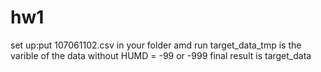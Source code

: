 # hw1
set up:put 107061102.csv in your folder amd run
target_data_tmp is the varible of the data without HUMD = -99 or -999
final result is target_data
